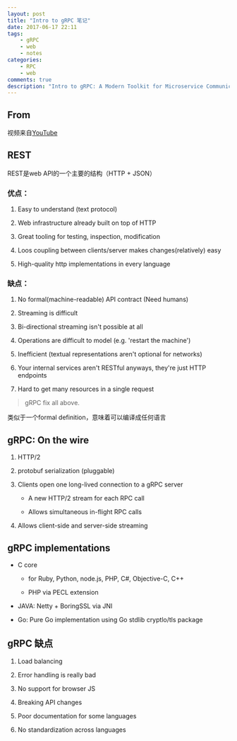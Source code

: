 ```yaml
---
layout: post
title: "Intro to gRPC 笔记"
date: 2017-06-17 22:11
tags:
    - gRPC
    - web
    - notes
categories:
    - RPC
    - web
comments: true
description: "Intro to gRPC: A Modern Toolkit for Microservice Communication"
---
```


## From

视频来自[YouTube](https://www.youtube.com/watch?v=RoXT_Rkg8LA)

## REST

REST是web API的一个主要的结构（HTTP + JSON）

### 优点：

1. Easy to understand (text protocol)

2. Web infrastructure already built on top of HTTP

3. Great tooling for testing, inspection, modification

4. Loos coupling between clients/server makes changes(relatively) easy

5. High-quality http implementations in every language

### 缺点：

1. No formal(machine-readable) API contract (Need humans)

2. Streaming is difficult

3. Bi-directional streaming isn't possible at all

4. Operations are difficult to model (e.g. 'restart the machine')

5. Inefficient (textual representations aren't optional for networks)

6. Your internal services aren't RESTful anyways, they're just HTTP endpoints

7. Hard to get many resources in a single request

> gRPC fix all above.

类似于一个formal definition，意味着可以编译成任何语言

## gRPC: On the wire

1. HTTP/2

2. protobuf serialization (pluggable)

3. Clients open one long-lived connection to a gRPC server

    - A new HTTP/2 stream for each RPC call

    - Allows simultaneous in-flight RPC calls

4. Allows client-side and server-side streaming

## gRPC implementations

- C core

    - for Ruby, Python, node.js, PHP, C#, Objective-C, C++

    - PHP via PECL extension

- JAVA: Netty + BoringSSL via JNI

- Go: Pure Go implementation using Go stdlib cryptlo/tls package

## gRPC 缺点

1. Load balancing

2. Error handling is really bad

3. No support for browser JS

4. Breaking API changes

5. Poor documentation for some languages

6. No standardization across languages
